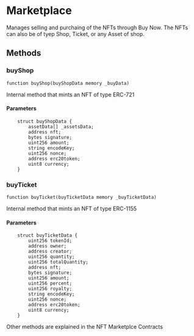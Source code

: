 # Marketplace


Manages selling and purchaing of the NFTs through Buy Now. The NFTs can also be of tyep Shop, Ticket, or any Asset of shop.

## Methods

### buyShop

```solidity
function buyShop(buyShopData memory _buyData)
```

Internal method that mints an NFT of type ERC-721

#### Parameters

```solidity
    struct buyShopData {
        assetData[] _assetsData;
        address nft;
        bytes signature;
        uint256 amount;
        string encodeKey;
        uint256 nonce;
        address erc20token;
        uint8 currency;
    }
```

### buyTicket

```solidity
function buyTicket(buyTicketData memory _buyTicketData)
```

Internal method that mints an NFT of type ERC-1155

#### Parameters

```solidity
    struct buyTicketData {
        uint256 tokenId;
        address owner;
        address creator;
        uint256 quantity;
        uint256 totalQuantity;
        address nft;
        bytes signature;
        uint256 amount;
        uint256 percent;
        uint256 royalty;
        string encodeKey;
        uint256 nonce;
        address erc20token;
        uint8 currency;
    }
```

Other methods are explained in the NFT Marketplce Contracts